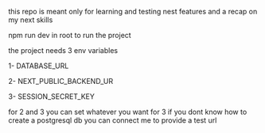 this repo is meant only for learning and testing nest features and a recap on my next skills




npm run dev in root to run the project


the project needs 3 env variables 

1- DATABASE_URL

2- NEXT_PUBLIC_BACKEND_UR

3- SESSION_SECRET_KEY


for 2 and 3 you can set whatever you want
for 3 if you dont know how to create a postgresql db you can connect me to provide a test url
